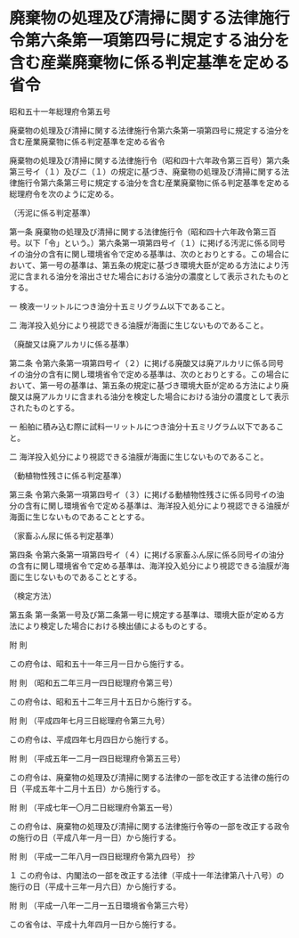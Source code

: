 # 廃棄物の処理及び清掃に関する法律施行令第六条第一項第四号に規定する油分を含む産業廃棄物に係る判定基準を定める省令

昭和五十一年総理府令第五号

廃棄物の処理及び清掃に関する法律施行令第六条第一項第四号に規定する油分を含む産業廃棄物に係る判定基準を定める省令

廃棄物の処理及び清掃に関する法律施行令（昭和四十六年政令第三百号）第六条第三号イ（１）及びニ（１）の規定に基づき、廃棄物の処理及び清掃に関する法律施行令第六条第三号に規定する油分を含む産業廃棄物に係る判定基準を定める総理府令を次のように定める。

（汚泥に係る判定基準）

第一条 廃棄物の処理及び清掃に関する法律施行令（昭和四十六年政令第三百号。以下「令」という。）第六条第一項第四号イ（１）に掲げる汚泥に係る同号イの油分の含有に関し環境省令で定める基準は、次のとおりとする。この場合において、第一号の基準は、第五条の規定に基づき環境大臣が定める方法により汚泥に含まれる油分を溶出させた場合における油分の濃度として表示されたものとする。

一 検液一リットルにつき油分十五ミリグラム以下であること。

二 海洋投入処分により視認できる油膜が海面に生じないものであること。

（廃酸又は廃アルカリに係る基準）

第二条 令第六条第一項第四号イ（２）に掲げる廃酸又は廃アルカリに係る同号イの油分の含有に関し環境省令で定める基準は、次のとおりとする。この場合において、第一号の基準は、第五条の規定に基づき環境大臣が定める方法により廃酸又は廃アルカリに含まれる油分を検定した場合における油分の濃度として表示されたものとする。

一 船舶に積み込む際に試料一リットルにつき油分十五ミリグラム以下であること。

二 海洋投入処分により視認できる油膜が海面に生じないものであること。

（動植物性残さに係る判定基準）

第三条 令第六条第一項第四号イ（３）に掲げる動植物性残さに係る同号イの油分の含有に関し環境省令で定める基準は、海洋投入処分により視認できる油膜が海面に生じないものであることとする。

（家畜ふん尿に係る判定基準）

第四条 令第六条第一項第四号イ（４）に掲げる家畜ふん尿に係る同号イの油分の含有に関し環境省令で定める基準は、海洋投入処分により視認できる油膜が海面に生じないものであることとする。

（検定方法）

第五条 第一条第一号及び第二条第一号に規定する基準は、環境大臣が定める方法により検定した場合における検出値によるものとする。

附 則

この府令は、昭和五十一年三月一日から施行する。

附 則 （昭和五二年三月一四日総理府令第三号）

この府令は、昭和五十二年三月十五日から施行する。

附 則 （平成四年七月三日総理府令第三九号）

この府令は、平成四年七月四日から施行する。

附 則 （平成五年一二月一四日総理府令第五三号）

この府令は、廃棄物の処理及び清掃に関する法律の一部を改正する法律の施行の日（平成五年十二月十五日）から施行する。

附 則 （平成七年一〇月二日総理府令第五一号）

この府令は、廃棄物の処理及び清掃に関する法律施行令等の一部を改正する政令の施行の日（平成八年一月一日）から施行する。

附 則 （平成一二年八月一四日総理府令第九四号） 抄

１ この府令は、内閣法の一部を改正する法律（平成十一年法律第八十八号）の施行の日（平成十三年一月六日）から施行する。

附 則 （平成一八年一二月一五日環境省令第三六号）

この省令は、平成十九年四月一日から施行する。
